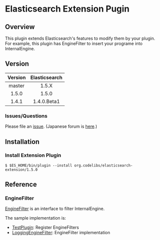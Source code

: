 Elasticsearch Extension Pugin
=======================

## Overview

This plugin extends Elasticsearch's features to modify them by your plugin.
For example, this plugin has EngineFilter to insert your programe into InternalEngine.

## Version

| Version   | Elasticsearch |
|:---------:|:-------------:|
| master    | 1.5.X         |
| 1.5.0     | 1.5.0         |
| 1.4.1     | 1.4.0.Beta1   |

### Issues/Questions

Please file an [issue](https://github.com/codelibs/elasticsearch-extension/issues "issue").
(Japanese forum is [here](https://github.com/codelibs/codelibs-ja-forum "here").)

## Installation

### Install Extension Plugin

    $ $ES_HOME/bin/plugin --install org.codelibs/elasticsearch-extension/1.5.0

## Reference

### EngineFilter

[EngineFilter](https://github.com/codelibs/elasticsearch-extension/blob/master/src/main/java/org/codelibs/elasticsearch/extension/filter/EngineFilter.java "EngineFitler") is an interface to filter InternalEngine.

The sample implementation is:
* [TestPlugin](https://github.com/codelibs/elasticsearch-extension/blob/master/src/test/java/org/codelibs/elasticsearch/extension/TestPlugin.java "TestPlugin"): Register EngineFilters
* [LoggingEngineFilter](https://github.com/codelibs/elasticsearch-extension/blob/master/src/test/java/org/codelibs/elasticsearch/extension/filter/LoggingEngineFilter.java "LoggingEngineFilter"): EngineFilter implementation

